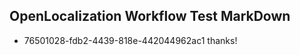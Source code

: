 ## OpenLocalization Workflow Test MarkDown
* 76501028-fdb2-4439-818e-442044962ac1 thanks!

<!--HONumber=Jul16_HO3-->


